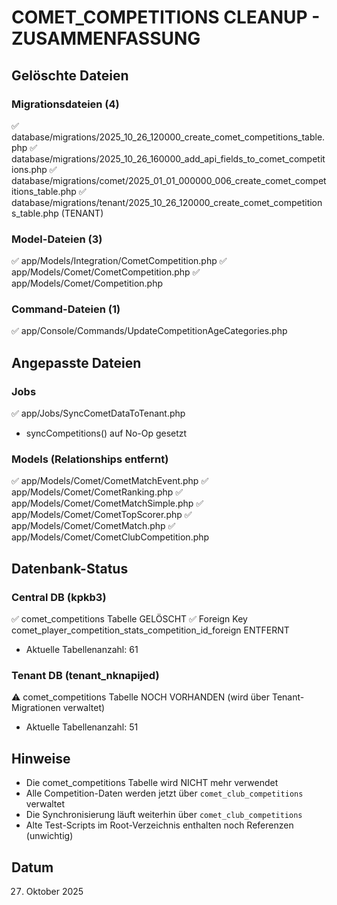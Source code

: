# COMET_COMPETITIONS CLEANUP - ZUSAMMENFASSUNG

## Gelöschte Dateien

### Migrationsdateien (4)
✅ database/migrations/2025_10_26_120000_create_comet_competitions_table.php
✅ database/migrations/2025_10_26_160000_add_api_fields_to_comet_competitions.php
✅ database/migrations/comet/2025_01_01_000000_006_create_comet_competitions_table.php
✅ database/migrations/tenant/2025_10_26_120000_create_comet_competitions_table.php (TENANT)

### Model-Dateien (3)
✅ app/Models/Integration/CometCompetition.php
✅ app/Models/Comet/CometCompetition.php
✅ app/Models/Comet/Competition.php

### Command-Dateien (1)
✅ app/Console/Commands/UpdateCompetitionAgeCategories.php

## Angepasste Dateien

### Jobs
✅ app/Jobs/SyncCometDataToTenant.php
   - syncCompetitions() auf No-Op gesetzt

### Models (Relationships entfernt)
✅ app/Models/Comet/CometMatchEvent.php
✅ app/Models/Comet/CometRanking.php
✅ app/Models/Comet/CometMatchSimple.php
✅ app/Models/Comet/CometTopScorer.php
✅ app/Models/Comet/CometMatch.php
✅ app/Models/Comet/CometClubCompetition.php

## Datenbank-Status

### Central DB (kpkb3)
✅ comet_competitions Tabelle GELÖSCHT
✅ Foreign Key comet_player_competition_stats_competition_id_foreign ENTFERNT
- Aktuelle Tabellenanzahl: 61

### Tenant DB (tenant_nknapijed)
⚠️  comet_competitions Tabelle NOCH VORHANDEN (wird über Tenant-Migrationen verwaltet)
- Aktuelle Tabellenanzahl: 51

## Hinweise

- Die comet_competitions Tabelle wird NICHT mehr verwendet
- Alle Competition-Daten werden jetzt über `comet_club_competitions` verwaltet
- Die Synchronisierung läuft weiterhin über `comet_club_competitions`
- Alte Test-Scripts im Root-Verzeichnis enthalten noch Referenzen (unwichtig)

## Datum
27. Oktober 2025

